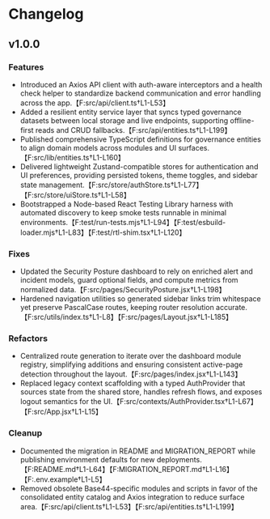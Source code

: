 # Changelog

## v1.0.0

### Features
- Introduced an Axios API client with auth-aware interceptors and a health check helper to standardize backend communication and error handling across the app.【F:src/api/client.ts†L1-L53】
- Added a resilient entity service layer that syncs typed governance datasets between local storage and live endpoints, supporting offline-first reads and CRUD fallbacks.【F:src/api/entities.ts†L1-L199】
- Published comprehensive TypeScript definitions for governance entities to align domain models across modules and UI surfaces.【F:src/lib/entities.ts†L1-L160】
- Delivered lightweight Zustand-compatible stores for authentication and UI preferences, providing persisted tokens, theme toggles, and sidebar state management.【F:src/store/authStore.ts†L1-L77】【F:src/store/uiStore.ts†L1-L58】
- Bootstrapped a Node-based React Testing Library harness with automated discovery to keep smoke tests runnable in minimal environments.【F:test/run-tests.mjs†L1-L94】【F:test/esbuild-loader.mjs†L1-L83】【F:test/rtl-shim.tsx†L1-L120】

### Fixes
- Updated the Security Posture dashboard to rely on enriched alert and incident models, guard optional fields, and compute metrics from normalized data.【F:src/pages/SecurityPosture.jsx†L1-L198】
- Hardened navigation utilities so generated sidebar links trim whitespace yet preserve PascalCase routes, keeping router resolution accurate.【F:src/utils/index.ts†L1-L8】【F:src/pages/Layout.jsx†L1-L185】

### Refactors
- Centralized route generation to iterate over the dashboard module registry, simplifying additions and ensuring consistent active-page detection throughout the layout.【F:src/pages/index.jsx†L1-L143】
- Replaced legacy context scaffolding with a typed AuthProvider that sources state from the shared store, handles refresh flows, and exposes logout semantics for the UI.【F:src/contexts/AuthProvider.tsx†L1-L67】【F:src/App.jsx†L1-L15】

### Cleanup
- Documented the migration in README and MIGRATION_REPORT while publishing environment defaults for new deployments.【F:README.md†L1-L64】【F:MIGRATION_REPORT.md†L1-L16】【F:.env.example†L1-L5】
- Removed obsolete Base44-specific modules and scripts in favor of the consolidated entity catalog and Axios integration to reduce surface area.【F:src/api/client.ts†L1-L53】【F:src/api/entities.ts†L1-L199】

